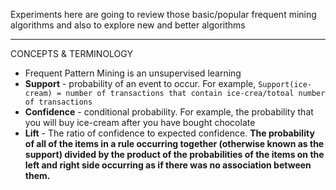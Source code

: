 
Experiments here are going to review those basic/popular frequent mining algorithms and also to explore new and better algorithms

*************************************************************

CONCEPTS & TERMINOLOGY

* Frequent Pattern Mining is an unsupervised learning
* <b>Support</b> - probability of an event to occur. For example, `Support(ice-cream) = number of transactions that contain ice-crea/totoal number of transactions`
* <b>Confidence</b> - conditional probability. For example, the probability that you will buy ice-cream after you have bought chocolate
* <b>Lift</b> - The ratio of confidence to expected confidence. <b>The probability of all of the items in a rule occurring together (otherwise known as the support) divided by the product of the probabilities of the items on the left and right side occurring as if there was no association between them.</b>
